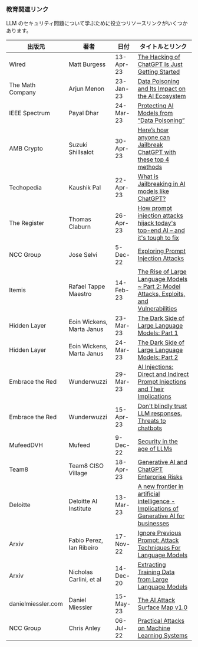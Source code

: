 ### 教育関連リンク

LLM のセキュリティ問題について学ぶために役立つリソースリンクがいくつかあります。

| 出版元 | 著者 | 日付 | タイトルとリンク |
|--------|------|------|------------------|
| Wired | Matt Burgess | 13-Apr-23 | [The Hacking of ChatGPT Is Just Getting Started](https://www.wired.com/story/chatgpt-jailbreak-generative-ai-hacking/) |
| The Math Company | Arjun Menon | 23-Jan-23 | [Data Poisoning and Its Impact on the AI Ecosystem](https://themathcompany.com/blog/data-poisoning-and-its-impact-on-the-ai-ecosystem) |
| IEEE Spectrum | Payal Dhar | 24-Mar-23 | [Protecting AI Models from “Data Poisoning”](https://spectrum.ieee.org/ai-cybersecurity-data-poisoning) |
| AMB Crypto | Suzuki Shillsalot | 30-Apr-23 | [Here’s how anyone can Jailbreak ChatGPT with these top 4 methods](https://ambcrypto.com/heres-how-to-jailbreak-chatgpt-with-the-top-4-methods-5/) |
| Techopedia | Kaushik Pal | 22-Apr-23 | [What is Jailbreaking in AI models like ChatGPT?](https://www.techopedia.com/what-is-jailbreaking-in-ai-models-like-chatgpt) |
| The Register | Thomas Claburn | 26-Apr-23 | [How prompt injection attacks hijack today's top-end AI – and it's tough to fix](https://www.theregister.com/2023/04/26/simon_willison_prompt_injection/) |
| NCC Group | Jose Selvi | 5-Dec-22 | [Exploring Prompt Injection Attacks](https://research.nccgroup.com/2022/12/05/exploring-prompt-injection-attacks/) |
| Itemis | Rafael Tappe Maestro | 14-Feb-23 | [The Rise of Large Language Models ~ Part 2: Model Attacks, Exploits, and Vulnerabilities](https://blogs.itemis.com/en/model-attacks-exploits-and-vulnerabilities) |
| Hidden Layer | Eoin Wickens, Marta Janus | 23-Mar-23 | [The Dark Side of Large Language Models: Part 1](https://hiddenlayer.com/research/the-dark-side-of-large-language-models/) |
| Hidden Layer | Eoin Wickens, Marta Janus | 24-Mar-23 | [The Dark Side of Large Language Models: Part 2](https://hiddenlayer.com/research/the-dark-side-of-large-language-models-2/) |
| Embrace the Red | Wunderwuzzi | 29-Mar-23 | [AI Injections: Direct and Indirect Prompt Injections and Their Implications](https://embracethered.com/blog/posts/2023/ai-injections-direct-and-indirect-prompt-injection-basics/) |
| Embrace the Red | Wunderwuzzi | 15-Apr-23 | [Don't blindly trust LLM responses. Threats to chatbots](https://embracethered.com/blog/posts/2023/ai-injections-threats-context-matters/) |
| MufeedDVH | Mufeed | 9-Dec-22 | [Security in the age of LLMs](https://www.mufeedvh.com/llm-security/) |
| Team8 | Team8 CISO Village | 18-Apr-23 | [Generative AI and ChatGPT Enterprise Risks](https://team8.vc/wp-content/uploads/2023/04/Team8-Generative-AI-and-ChatGPT-Enterprise-Risks.pdf) |
| Deloitte | Deloitte AI Institute | 13-Mar-23 | [A new frontier in artificial intelligence - Implications of Generative AI for businesses](https://www2.deloitte.com/content/dam/Deloitte/us/Documents/deloitte-analytics/us-ai-institute-generative-artificial-intelligence.pdf) |
| Arxiv | Fabio Perez, Ian Ribeiro | 17-Nov-22 | [Ignore Previous Prompt: Attack Techniques For Language Models](https://arxiv.org/pdf/2211.09527.pdf) |
| Arxiv | Nicholas Carlini, et al | 14-Dec-20 | [Extracting Training Data from Large Language Models](https://arxiv.org/pdf/2012.07805.pdf) |
| danielmiessler.com | Daniel Miessler | 15-May-23 | [The AI Attack Surface Map v1.0](https://danielmiessler.com/blog/the-ai-attack-surface-map-v1-0/) |
| NCC Group | Chris Anley | 06-Jul-22 | [Practical Attacks on Machine Learning Systems](https://research.nccgroup.com/wp-content/uploads/2022/07/practical-attacks-on-ml.pdf) |
